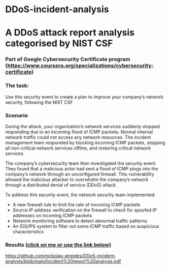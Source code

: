# DDoS-incident-analysis


# A DDoS attack report analysis categorised by NIST CSF
### Part of Google Cybersecurity Certificate program (https://www.coursera.org/specializations/cybersecurity-certificate)
### The task:
Use this security event to create a plan to improve your company’s network security, following the NIST CSF

### Scenario
During the attack, your organization’s network services suddenly stopped responding due to an incoming flood of ICMP packets. Normal internal network traffic could not access any network resources. The incident management team responded by blocking incoming ICMP packets, stopping all non-critical network services offline, and restoring critical network services. 

The company’s cybersecurity team then investigated the security event. They found that a malicious actor had sent a flood of ICMP pings into the company’s network through an unconfigured firewall. This vulnerability allowed the malicious attacker to overwhelm the company’s network through a distributed denial of service (DDoS) attack. 

To address this security event, the network security team implemented: 
- A new firewall rule to limit the rate of incoming ICMP packets
- Source IP address verification on the firewall to check for spoofed IP addresses on incoming ICMP packets
- Network monitoring software to detect abnormal traffic patterns
- An IDS/IPS system to filter out some ICMP traffic based on suspicious characteristics

### Results [(click on me or use the link below)](https://github.com/nickolas-atreides/DDoS-incident-analysis/blob/main/Incident%20report%20analysis.pdf)
https://github.com/nickolas-atreides/DDoS-incident-analysis/blob/main/Incident%20report%20analysis.pdf


